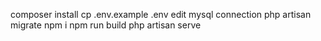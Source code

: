 composer install
cp .env.example .env
edit mysql connection
php artisan migrate
npm i
npm run build
php artisan serve